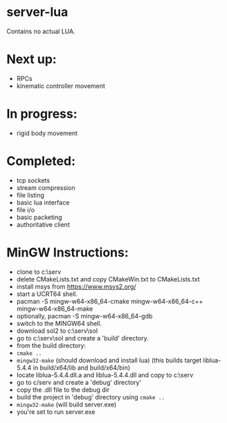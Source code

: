 # server-lua

Contains no actual LUA.

# Next up:
- RPCs
- kinematic controller movement

# In progress:
- rigid body movement

# Completed:

- tcp sockets
- stream compression
- file listing
- basic lua interface
- file i/o
- basic packeting
- authoritative client

# MinGW Instructions:

- clone to c:\serv
- delete CMakeLists.txt and copy CMakeWin.txt to CMakeLists.txt
- install msys from https://www.msys2.org/
- start a UCRT64 shell.
- pacman -S mingw-w64-x86_64-cmake mingw-w64-x86_64-c++ mingw-w64-x86_64-make
- optionally, pacman -S mingw-w64-x86_64-gdb
- switch to the MINGW64 shell.
- download sol2 to c:\serv\sol
- go to c:\serv\sol and create a 'build' directory.
- from the build directory:
- `cmake ..`
- `mingw32-make` (should download and install lua)
 (this builds target liblua-5.4.4 in build/x64/lib and build/x64/bin)
- locate liblua-5.4.4.dll.a and liblua-5.4.4.dll and copy to c:\serv
- go to c/serv and create a 'debug' directory'
- copy the .dll file to the debug dir
- build the project in 'debug' directory using `cmake ..`
- `mingw32-make` (will build server.exe)
- you're set to run server.exe

